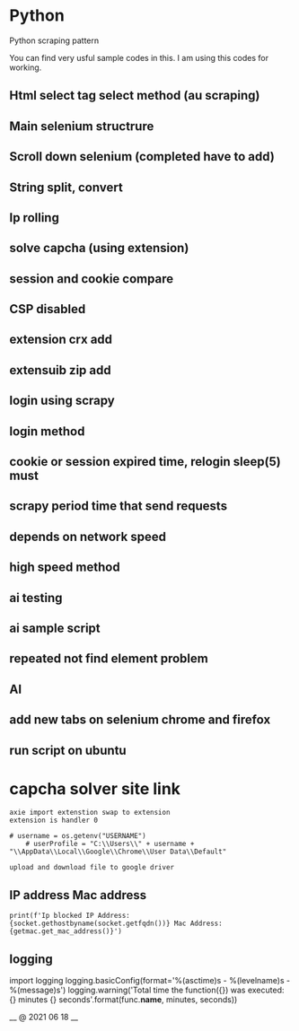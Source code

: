 # Python
Python scraping pattern

You can find very usful sample codes in this.
I am using this codes for working.
## Html select tag select method (au scraping)
## Main selenium structrure
## Scroll down selenium (completed have to add)
## String split, convert
## Ip rolling
## solve capcha (using extension)
## session and cookie compare
## CSP disabled
## extension crx add
## extensuib zip add
## login using scrapy
## login method 
## cookie or session expired time, relogin  sleep(5) must
## scrapy period time that send requests
## depends on network speed
## high speed method
## ai testing
## ai sample script
## repeated not find element problem
## AI
## add new tabs on selenium chrome and firefox
## run script on ubuntu
            
   # capcha solver site link
    
    axie import extenstion swap to extension
    extension is handler 0
    
    # username = os.getenv("USERNAME")
        # userProfile = "C:\\Users\\" + username + "\\AppData\\Local\\Google\\Chrome\\User Data\\Default"
    
    upload and download file to google driver
    
## IP address Mac address
    print(f'Ip blocked IP Address: {socket.gethostbyname(socket.getfqdn())} Mac Address: {getmac.get_mac_address()}')

## logging
import logging
logging.basicConfig(format='%(asctime)s - %(levelname)s - %(message)s')
logging.warning('Total time the function({}) was executed: {} minutes {} seconds'.format(func.__name__, minutes, seconds))

                      
__  @ 2021 06 18 __
